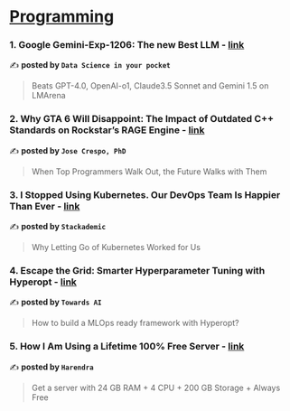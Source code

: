 
<h1><a href=https://medium.com/tag/programming/recommended target="_blank" rel="noopener noreferrer">Programming</a></h1>
<h3>1. Google Gemini-Exp-1206: The new Best LLM - <a href="https://medium.com/data-science-in-your-pocket/google-gemini-exp-1206-the-new-best-llm-56141d87a255" target="_blank" rel="noopener noreferrer">link</a></h3>

✍️ **posted by `Data Science in your pocket`**

<blockquote>Beats GPT-4.0, OpenAI-o1, Claude3.5 Sonnet and Gemini 1.5 on LMArena</blockquote>

<h3>2. Why GTA 6 Will Disappoint: The Impact of Outdated C++ Standards on Rockstar’s RAGE Engine - <a href="https://medium.com/@pepitoscrespo/why-gta-6-will-likely-disappoint-you-rockstars-star-is-fading-31e9fb0ed4e4" target="_blank" rel="noopener noreferrer">link</a></h3>

✍️ **posted by `Jose Crespo, PhD`**

<blockquote>When Top Programmers Walk Out, the Future Walks with Them</blockquote>

<h3>3. I Stopped Using Kubernetes. Our DevOps Team Is Happier Than Ever - <a href="https://medium.com/stackademic/i-stopped-using-kubernetes-our-devops-team-is-happier-than-ever-a5519f916ec0" target="_blank" rel="noopener noreferrer">link</a></h3>

✍️ **posted by `Stackademic`**

<blockquote>Why Letting Go of Kubernetes Worked for Us</blockquote>

<h3>4. Escape the Grid: Smarter Hyperparameter Tuning with Hyperopt - <a href="https://medium.com/towards-artificial-intelligence/escape-the-grid-smarter-hyperparameter-tuning-with-hyperopt-fd362cd11482" target="_blank" rel="noopener noreferrer">link</a></h3>

✍️ **posted by `Towards AI`**

<blockquote>How to build a MLOps ready framework with Hyperopt?</blockquote>

<h3>5. How I Am Using a Lifetime 100% Free Server - <a href="https://medium.com/@harendra21/how-i-am-using-a-lifetime-100-free-server-bd241e3a347a" target="_blank" rel="noopener noreferrer">link</a></h3>

✍️ **posted by `Harendra`**

<blockquote>Get a server with 24 GB RAM + 4 CPU + 200 GB Storage + Always Free</blockquote>

